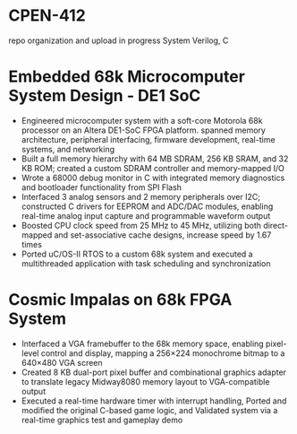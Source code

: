 # CPEN-412   
repo organization and upload in progress
System Verilog, C
# Embedded 68k Microcomputer System Design - DE1 SoC    
  * Engineered microcomputer system with a soft-core Motorola 68k processor on an Altera DE1-SoC FPGA platform.
  spanned memory architecture, peripheral interfacing, firmware development, real-time systems, and networking   <br>
  * Built a full memory hierarchy with 64 MB SDRAM, 256 KB SRAM, and 32 KB ROM; created a custom SDRAM
  controller and memory-mapped I/O   <br>
  * Wrote a 68000 debug monitor in C with integrated memory diagnostics and bootloader functionality from SPI
  Flash   <br>
  * Interfaced 3 analog sensors and 2 memory peripherals over I2C; constructed C drivers for EEPROM and
  ADC/DAC modules, enabling real-time analog input capture and programmable waveform output   <br>
  * Boosted CPU clock speed from 25 MHz to 45 MHz, utilizing both direct-mapped and set-associative cache designs,
  increase speed by 1.67 times   <br>
  * Ported uC/OS-II RTOS to a custom 68k system and executed a multithreaded application with task scheduling and
  synchronization   <br>
# Cosmic Impalas on 68k FPGA System    
  * Interfaced a VGA framebuffer to the 68k memory space, enabling pixel-level control and display, mapping a
  256×224 monochrome bitmap to a 640×480 VGA screen   <br>
  * Created 8 KB dual-port pixel buffer and combinational graphics adapter to translate legacy Midway8080 memory
  layout to VGA-compatible output   <br>
  * Executed a real-time hardware timer with interrupt handling, Ported and modified the original C-based game logic,
  and Validated system via a real-time graphics test and gameplay demo   <br>

